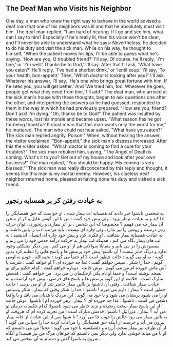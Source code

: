 ## The Deaf Man who Visits his Neighbor

One day, a man who knew the right way to behave in the world advised a deaf man that one of his neighbors was ill and that he absolutely must visit him. The deaf man replied, "I am hard of hearing. If I go and see him, what can I say to him? Especially if he's really ill, then his voice won't be clear, and I'll never be able to understand what he says: Nevertheless, he decided to do his duty and visit the sick man. While on his way, he thought to himself, "When the patient moves his lips, I'll be able to guess what he's saying. 'How are you, O troubled friend?' I'll say. Of course, he'll reply, 'I'm fine,' or 'I'm well.' Thanks be to God,' I'll say. After that I'll ask, 'What have you eaten?' He'll reply, 'I've had a sherbet drink,' or 'lentil soup.' I'll say, 'To your health, bon-appetit.' Then, 'Which doctor is looking after you?' I'll ask. Whatever his answer, I'll say, 'He's one who brings great fortune with him. If he sees you, you will get better.' And 'We tried him, too. Wherever he goes, people get what they need from him,' I'll add." The deaf man, who arrived at the sick man's house with these thoughts, began to ask questions one after the other, and interpreting the answers as he had guessed, responded to them in the way in which he had previously prepared. "How are you, friend? 
Don't ask! I'm dying. 
"Oh, thanks be to God!" The patient was insulted by these words, lost his morale and became upset. "What reason has he got for being thankful? It must mean that this man wants only the worst for me," he muttered. The man who could not hear asked, "What have you eaten?" The sick man replied angrily, Poison!" When, without hearing the answer, the visitor exclaimed, "Bon-appetit," the sick man's distress increased. After this the visitor asked, "Which doctor is coming to find a cure for your troubles?" The sick man rebuked him, saying, "The Angel of Death is coming. What's it to you? Get out of my house and look after your own business!" The man replied, "You should be happy. His coming is very blessed."' The sick man was really disconcerted by this reply and thought, It seems like this man is my mortal enemy. However, his clueless deaf neighbor returned home, pleased at having done his duty and visited a sick friend. 

## به عیادت رفتن کر بر همسایه رنجور 

به شخصی ناشنوا خبر دادند که همسایه ات بیمار شده ، او خواست که حق همسایگی را ادا کند و به عیادت بیمار برود . ولی پیش خود گفت : من با این گوش علیل و کر از سخن آن بیمار چه می فهمم ؟ مخصوصا که این شخص ، بر اثر بیماری و رنجوری ، توان حرف زدن درست و روشن را نیز ندارد، ولی چاره ای نیست ، باید مراتب ادب را پاس داشت و به عیادت همسایۀ بیمار شتافت . او فکری کرد و پیش خود چاره ای اینسان اندیشید : به لب های بیمار نگاه می کنم ، همینکه لب بیمار به حرکت درآمد حدس خود را می زنم و مقصودش را در می یابم و متقابلا سوالاتی هم از او می کنم . پس دیگر مشکلی وجود ندارد و درنگ جایز نیست !
آن ناشنوا پیش خود پرسش ها و پاسخ هایی را تنطیم کرد بدین گونه : 
به او می گویم : حالت چطور است ؟ 
او حتماً می گوید : بحمدالله ، خوبم 
به اومی گویم : خدا را شکر .
سپس خواهم گفت : غذا چه خورده ای ؟
او خواهد گفت : شربت یا آش ماش خورده ام 
من می گویم : نوش جانت .
دوباره خواهم گفت : کدام حکیم برای تو نسخه نوشته است؟ و حتما او نام یکی ازحکیمان را می برد .
من خواهم گفت : قدمش مبارک است .
خلاصه از این گونه پرسش ها و پاسخ های فرضی ، پیش خود آراست و به عیادت بیمار شتافت . 
وقتی آن ناشنوا بر بالین بیمار حاضر شد از او می پرسد : حالت چطور است ؟ 
بیمار : دارم می میرم ! 
ناشنوا : خدا را شکر 
وقتی که بیمار ، شکر وسپاس او را می شنود پریشان می شود و با خود می گوید : این مردک یا هذیان می بافد و یا واقعا دشمن من است .
ناشنوا : غذا چه خورده ای ؟ 
بیمار : زهر خورده ام !
ناشنوا : نوش جانت !
از این پاسخ بیمار سخت رنجیده و نژند خاطر می شود 
ناشنوا: کدام حکیم به درمان تو می آید ؟
بیمار : عزرائیل !
ناشنوا: قدمش مبارک است ! من تجربه کرده ام که هروقت او به بالین بیمار می رود حالش را خوب جا می آورد ! 
نا شنوا پس از این عیادت از خانه بیمار بیرون می آید و خرسند از اینکه حق همسایگی را مراعات کرده خدا را سپاس می گوید ! از آن طرف نیز بیمار سخت آزرده و دلشکسته با خود می گوید : عجبا! من می دانستم که او با من میانه خوشی ندارد ولی دیگر نمی دانستم که خواهان مرگ من نیز هست!     و آنگاه شروع به ناسزا گفتن و دشنام به آن شخص می کند .

